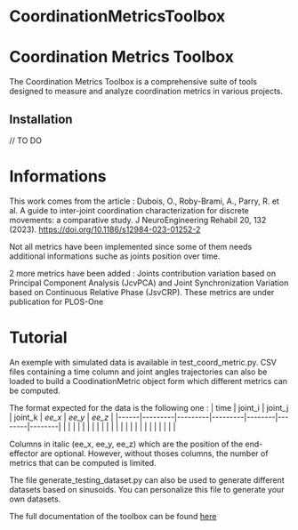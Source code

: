 # CoordinationMetricsToolbox
# Coordination Metrics Toolbox

The Coordination Metrics Toolbox is a comprehensive suite of tools designed to measure and analyze coordination metrics in various projects.

## Installation
// TO DO

# Informations

This work comes from the article : Dubois, O., Roby-Brami, A., Parry, R. et al. A guide to inter-joint coordination characterization for discrete movements: a comparative study. J NeuroEngineering Rehabil 20, 132 (2023). https://doi.org/10.1186/s12984-023-01252-2

Not all metrics have been implemented since some of them needs additional informations suche as joints position over time. 

2 more metrics have been added : Joints contribution variation based on Principal Component Analysis (JcvPCA) and Joint Synchronization Variation based on Continuous Relative Phase (JsvCRP). These metrics are under publication for PLOS-One

# Tutorial
An exemple with simulated data is available in test_coord_metric.py. 
CSV files containing a time column and joint angles trajectories can also be loaded to build a CoodinationMetric object form which different metrics can be computed. 

The format expected for the data is the following one : 
| time | joint_i | joint_j | joint_k | _ee_x_ | _ee_y_ | _ee_z_ |
|------|---------|---------|---------|--------|--------|--------|
|      |         |         |         |        |        |        |
|      |         |         |         |        |        |        |
|      |         |         |         |        |        |        |

Columns in italic (ee_x, ee_y, ee_z) which are the position of the end-effector are optional. However, without thoses columns, the number of metrics that can be computed is limited.

The file generate_testing_dataset.py can also be used to generate different datasets based on sinusoids. You can personalize this file to generate your own datasets. 

The full documentation of the toolbox can be found [here](https://oceanedbs.github.io/CoordinationMetricsToolbox/index.html)